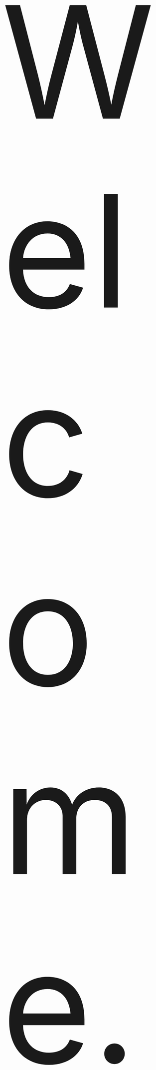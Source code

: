 <span style="font-size:500;">Welcome...</span> ![E](https://raw.githubusercontent.com/Night08/Night08/main/hmm_28px.png)

<table>
  <tr>
    <td align="center" style="padding=0;width=50%;">
      <img align="center" style="padding=0;" src="https://github-readme-stats.vercel.app/api/top-langs/?username=Night08&layout=compact&hide_border=true&theme=prussian&bg_color=00000000&title_color=5477a1&text_color=7ea2cc">
    </td>
    <td align="center" style="padding=0;width=50%;">
      <img align="center" style="padding=0;" src="https://github-readme-stats.vercel.app/api?username=Night08&show_icons=true&count_private=true&hide_border=true&theme=prussian&bg_color=00000000&title_color=5477a1&text_color=7ea2cc">
    </td>
  </tr>
</table>
